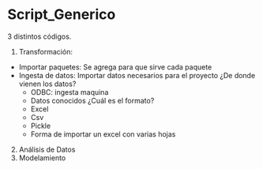 # Script_Generico
3 distintos códigos.
1. Transformación: 
  - Importar paquetes: Se agrega para que sirve cada paquete
  - Ingesta de datos: Importar datos necesarios para el proyecto
  ¿De donde vienen los datos?
      - ODBC: ingesta maquina
      - Datos conocidos
  ¿Cuál es el formato?
      - Excel
      - Csv
      - Pickle
      - Forma de importar un excel con varias hojas
      
2. Análisis de Datos
3. Modelamiento
